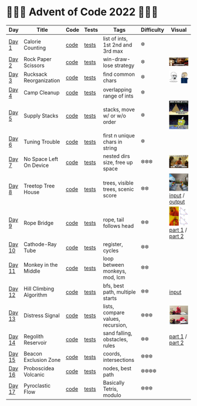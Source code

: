 # 🌲🌲🌲 Advent of Code 2022 🌲🌲🌲

| Day                                            | Title                   | Code                   | Tests                                                      | Tags                               | Difficulty | Visual                                                                                                                                                                                                                                                                                                                                                                                     |
|------------------------------------------------|-------------------------|------------------------|------------------------------------------------------------|------------------------------------|------------|--------------------------------------------------------------------------------------------------------------------------------------------------------------------------------------------------------------------------------------------------------------------------------------------------------------------------------------------------------------------------------------------|
| [Day 1](https://adventofcode.com/2022/day/1)   | Calorie Counting        | [code](day01/Day1.kt)  | [tests](../../../test/kotlin/aoc2022/day01/Day1KtTest.kt)  | list of ints, 1st 2nd and 3rd max  | ❄️         |                                                                                                                                                                                                                                                                                                                                                                                            |
| [Day 2](https://adventofcode.com/2022/day/2)   | Rock Paper Scissors     | [code](day02/Day2.kt)  | [tests](../../../test/kotlin/aoc2022/day02/Day2KtTest.kt)  | win-draw-lose strategy             | ❄️         | <img src="day02/assets/day2.webp" alt="Visualisation of Day 2" width="280"/>                                                                                                                                                                                                                                                                                                               |
| [Day 3](https://adventofcode.com/2022/day/3)   | Rucksack Reorganization | [code](day03/Day3.kt)  | [tests](../../../test/kotlin/aoc2022/day03/Day3KtTest.kt)  | find common chars                  | ❄️         | <img src="day03/assets/day3.png" alt="Visualisation of Day 3" width="280"/>                                                                                                                                                                                                                                                                                                                |
| [Day 4](https://adventofcode.com/2022/day/4)   | Camp Cleanup            | [code](day04/Day4.kt)  | [tests](../../../test/kotlin/aoc2022/day04/Day4KtTest.kt)  | overlapping range of ints          | ❄️         |                                                                                                                                                                                                                                                                                                                                                                                            |
| [Day 5](https://adventofcode.com/2022/day/5)   | Supply Stacks           | [code](day05/Day5.kt)  | [tests](../../../test/kotlin/aoc2022/day05/Day5KtTest.kt)  | stacks, move w/ or w/o order       | ❄️         | <img src="day05/assets/day5.jpg" alt="Visualisation of Day 5" width="240"/>                                                                                                                                                                                                                                                                                                                |
| [Day 6](https://adventofcode.com/2022/day/6)   | Tuning Trouble          | [code](day06/Day6.kt)  | [tests](../../../test/kotlin/aoc2022/day06/Day6KtTest.kt)  | first n unique chars in string     | ❄️         |                                                                                                                                                                                                                                                                                                                                                                                            |
| [Day 7](https://adventofcode.com/2022/day/7)   | No Space Left On Device | [code](day07/Day7.kt)  | [tests](../../../test/kotlin/aoc2022/day07/Day7KtTest.kt)  | nested dirs size, free up space    | ❄️❄️❄️     | <img src="day07/assets/day7.jpg" alt="Visualisation of Day 7" width="240"/>                                                                                                                                                                                                                                                                                                                |
| [Day 8](https://adventofcode.com/2022/day/8)   | Treetop Tree House      | [code](day08/Day8.kt)  | [tests](../../../test/kotlin/aoc2022/day08/Day8KtTest.kt)  | trees, visible trees, scenic score | ❄️❄️       | <img src="day08/assets/day8.webp" alt="Visualisation of Day 8" width="240"/> [input](https://refined-github-html-preview.kidonng.workers.dev/martapanc/Advent-of-Code/raw/master/src/main/kotlin/aoc2022/day08/render/input.html) / [output](https://refined-github-html-preview.kidonng.workers.dev/martapanc/Advent-of-Code/raw/master/src/main/kotlin/aoc2022/day08/render/output.html) |
| [Day 9](https://adventofcode.com/2022/day/9)   | Rope Bridge             | [code](day09/Day9.kt)  | [tests](../../../test/kotlin/aoc2022/day09/Day9KtTest.kt)  | rope, tail follows head            | ❄️❄️       | <img src="day09/assets/day9.webp" alt="Visualisation of Day 9" width="240"/> [part 1](https://refined-github-html-preview.kidonng.workers.dev/martapanc/Advent-of-Code/raw/master/src/main/kotlin/aoc2022/day09/render/part1.html) / [part 2](https://refined-github-html-preview.kidonng.workers.dev/martapanc/Advent-of-Code/raw/master/src/main/kotlin/aoc2022/day09/render/part2.html) |
| [Day 10](https://adventofcode.com/2022/day/10) | Cathode-Ray Tube        | [code](day10/Day10.kt) | [tests](../../../test/kotlin/aoc2022/day10/Day10KtTest.kt) | register, cycles                   | ❄️❄️       |                                                                                                                                                                                                                                                                                                                                                                                            |
| [Day 11](https://adventofcode.com/2022/day/11) | Monkey in the Middle    | [code](day11/Day11.kt) | [tests](../../../test/kotlin/aoc2022/day11/Day11KtTest.kt) | loop between monkeys, mod, lcm     | ❄️❄️       |                                                                                                                                                                                                                                                                                                                                                                                            |              
| [Day 12](https://adventofcode.com/2022/day/12) | Hill Climbing Algorithm | [code](day12/Day12.kt) | [tests](../../../test/kotlin/aoc2022/day12/Day12KtTest.kt) | bfs, best path, multiple starts    | ❄️❄️       | [input](https://refined-github-html-preview.kidonng.workers.dev/martapanc/Advent-of-Code/raw/master/src/main/kotlin/aoc2022/day12/render/input.html)                                                                                                                                                                                                                                       |                                              
| [Day 13](https://adventofcode.com/2022/day/13) | Distress Signal         | [code](day13/Day13.kt) | [tests](../../../test/kotlin/aoc2022/day13/Day13KtTest.kt) | lists, compare values, recursion,  | ❄️❄️️❄️    | <img src="day13/pics/meme2.jpg" alt="Day 13 - 2" width="240"/>                                                                                                                                                                                                                                                                                                                             |
| [Day 14](https://adventofcode.com/2022/day/14) | Regolith Reservoir      | [code](day14/Day14.kt) | [tests](../../../test/kotlin/aoc2022/day14/Day14KtTest.kt) | sand falling, obstacles, rules     | ❄️❄️       | [part 1](https://refined-github-html-preview.kidonng.workers.dev/martapanc/Advent-of-Code/raw/master/src/main/kotlin/aoc2022/day14/render/part1.html) / [part 2](https://refined-github-html-preview.kidonng.workers.dev/martapanc/Advent-of-Code/raw/master/src/main/kotlin/aoc2022/day14/render/part2.html)                                                                              |
| [Day 15](https://adventofcode.com/2022/day/15) | Beacon Exclusion Zone   | [code](day15/Day15.kt) | [tests](../../../test/kotlin/aoc2022/day15/Day15KtTest.kt) | coords, intersections              | ❄️❄️️❄️    |                                                                                                                                                                                                                                                                                                                                                                                            |
| [Day 16](https://adventofcode.com/2022/day/16) | Proboscidea Volcanic    | [code](day16/Day16.kt) | [tests](../../../test/kotlin/aoc2022/day16/Day16KtTest.kt) | nodes, best path                   | ❄️❄️️❄️❄️️ |                                                                                                                                                                                                                                                                                                                                                                                            |
| [Day 17](https://adventofcode.com/2022/day/17) | Pyroclastic Flow        | [code](day17/Day17.kt) | [tests](../../../test/kotlin/aoc2022/day17/Day17KtTest.kt) | Basically Tetris, modulo           | ❄️❄️️❄️    |                                                                                                                                                                                                                                                                                                                                                                                            |

[//]: # (| [Day 18]&#40;https://adventofcode.com/2022/day/18&#41; | Snailfish               | [code]&#40;day18/Day18.kt&#41; | [tests]&#40;../../../test/kotlin/aoc2022/day18/Day18KtTest.kt&#41; |                                      |                                                                                                                                                               |)

[//]: # (| [Day 19]&#40;https://adventofcode.com/2022/day/19&#41; | Beacon Scanner          | [code]&#40;day19/Day19.kt&#41; | [tests]&#40;../../../test/kotlin/aoc2022/day19/Day19KtTest.kt&#41; | 3d coords, translations              |                                                                                                                                                               |)

[//]: # (| [Day 20]&#40;https://adventofcode.com/2022/day/20&#41; | Trench Map              | [code]&#40;day20/Day20.kt&#41; | [tests]&#40;../../../test/kotlin/aoc2022/day20/Day20KtTest.kt&#41; |                                      |                                                                                                                                                               |)

[//]: # (| [Day 21]&#40;https://adventofcode.com/2022/day/21&#41; | Dirac Dice              | [code]&#40;day21/Day21.kt&#41; | [tests]&#40;../../../test/kotlin/aoc2022/day21/Day21KtTest.kt&#41; | dice, 3-side die, multiverse         | <img src="day08/assets/day21.png" alt="Visualisation of Day 21" width="220"/>                                                                                 |)

[//]: # (| [Day 22]&#40;https://adventofcode.com/2022/day/22&#41; | Reactor Reboot          | [code]&#40;day22/Day22.kt&#41; | [tests]&#40;../../../test/kotlin/aoc2022/day22/Day22KtTest.kt&#41; | overlapping cubes                    |                                                                                                                                                               |)

[//]: # (| [Day 23]&#40;https://adventofcode.com/2022/day/23&#41; |                         | [code]&#40;day23/Day23.kt&#41; | [tests]&#40;../../../test/kotlin/aoc2022/day23/Day23KtTest.kt&#41; |                                      |                                                                                                                                                               |)

[//]: # (| [Day 24]&#40;https://adventofcode.com/2022/day/24&#41; |                         | [code]&#40;day24/Day24.kt&#41; | [tests]&#40;../../../test/kotlin/aoc2022/day24/Day24KtTest.kt&#41; |                                      |                                                                                                                                                               |)

[//]: # (| [Day 25]&#40;https://adventofcode.com/2022/day/25&#41; | Sea Cucumber            | [code]&#40;day25/Day25.kt&#41; | [tests]&#40;../../../test/kotlin/aoc2022/day25/Day25KtTest.kt&#41; | Sea cucumbers moving linearly        |                                                                                                                                                               |)
